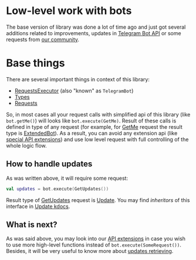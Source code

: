 # Low-level work with bots

The base version of library was done a lot of time ago and just got several additions related to improvements, updates in [Telegram Bot API](https://core.telegram.org/bots/api) or some requests from [our community](https://t.me/InMoTelegramBotAPIChat).

# Base things

There are several important things in context of this library:

* [RequestsExecutor](https://github.com/InsanusMokrassar/TelegramBotAPI/blob/master/tgbotapi.core/src/commonMain/kotlin/dev/inmo/tgbotapi/bot/RequestsExecutor.kt#L13) (also "known" as `TelegramBot`)
* [Types](https://github.com/InsanusMokrassar/TelegramBotAPI/tree/master/tgbotapi.core/src/commonMain/kotlin/dev/inmo/tgbotapi/types)
* [Requests](https://github.com/InsanusMokrassar/TelegramBotAPI/tree/master/tgbotapi.core/src/commonMain/kotlin/dev/inmo/tgbotapi/requests)

So, in most cases all your request calls with simplified api of this library (like `bot.getMe()`) will looks like `bot.execute(GetMe)`. Result of these calls is defined in type of any request (for example, for [GetMe](https://github.com/InsanusMokrassar/TelegramBotAPI/blob/master/tgbotapi.core/src/commonMain/kotlin/dev/inmo/tgbotapi/requests/bot/GetMe.kt) request the result type is [ExtendedBot](https://github.com/InsanusMokrassar/TelegramBotAPI/blob/master/tgbotapi.core/src/commonMain/kotlin/dev/inmo/tgbotapi/types/chat/Extended.kt#L101)). As a result, you can avoid any extension api (like [special API extensions](api-extensions.html)) and use low level request with full controlling of the whole logic flow.

## How to handle updates

As was written above, it will require some request:

```kotlin
val updates = bot.execute(GetUpdates())
```

Result type of [GetUpdates](https://github.com/InsanusMokrassar/TelegramBotAPI/blob/master/tgbotapi.core/src/commonMain/kotlin/dev/inmo/tgbotapi/requests/GetUpdates.kt#L24) request is [Update](https://github.com/InsanusMokrassar/TelegramBotAPI/blob/master/tgbotapi.core/src/commonMain/kotlin/dev/inmo/tgbotapi/types/update/abstracts/Update.kt#L13). You may find _inheritors_ of this interface in [Update kdocs](https://tgbotapi.inmo.dev/docs/dev.inmo.tgbotapi.types.update.abstracts/-update/index.html).

## What is next?

As was said above, you may look into our [API extensions](api-extensions.html) in case you wish to use more high-level functions instead of `bot.execute(SomeRequest())`. Besides, it will be very useful to know more about [updates retrieving](../updates).